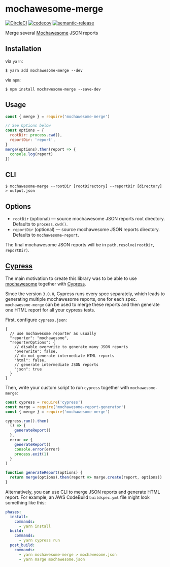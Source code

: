 # mochawesome-merge

[![CircleCI](https://circleci.com/gh/Antontelesh/mochawesome-merge.svg?style=svg)](https://circleci.com/gh/Antontelesh/mochawesome-merge)
[![codecov](https://codecov.io/gh/Antontelesh/mochawesome-merge/branch/master/graph/badge.svg)](https://codecov.io/gh/Antontelesh/mochawesome-merge)
[![semantic-release](https://img.shields.io/badge/%20%20%F0%9F%93%A6%F0%9F%9A%80-semantic--release-e10079.svg)](https://github.com/semantic-release/semantic-release)

Merge several [Mochawesome](https://github.com/adamgruber/mochawesome) JSON reports

## Installation

via `yarn`:

```
$ yarn add mochawesome-merge --dev
```

via `npm`:

```
$ npm install mochawesome-merge --save-dev
```

## Usage

```javascript
const { merge } = require('mochawesome-merge')

// See Options below
const options = {
  rootDir: process.cwd(),
  reportDir: 'report',
}
merge(options).then(report => {
  console.log(report)
})
```

## CLI

```
$ mochawesome-merge --rootDir [rootDirectory] --reportDir [directory] > output.json
```

## Options

- `rootDir` (optional) — source mochawesome JSON reports root directory. Defaults to `process.cwd()`.
- `reportDir` (optional) — source mochawesome JSON reports directory. Defaults to `mochawesome-report`.

The final mochawesome JSON reports will be in `path.resolve(rootDir, reportDir)`.

## [Cypress](https://github.com/cypress-io/cypress)

The main motivation to create this library was to be able to use [mochawesome](https://github.com/adamgruber/mochawesome) together with [Cypress](https://github.com/cypress-io/cypress).

Since the version `3.0.0`, Cypress runs every spec separately, which leads to generating multiple mochawesome reports, one for each spec. `mochawesome-merge` can be used to merge these reports and then generate one HTML report for all your cypress tests.

First, configure `cypress.json`:

```jsonc
{
  // use mochawesome reporter as usually
  "reporter": "mochawesome",
  "reporterOptions": {
    // disable overwrite to generate many JSON reports
    "overwrite": false,
    // do not generate intermediate HTML reports
    "html": false,
    // generate intermediate JSON reports
    "json": true
  }
}
```

Then, write your custom script to run `cypress` together with `mochawesome-merge`:

```javascript
const cypress = require('cypress')
const marge = require('mochawesome-report-generator')
const { merge } = require('mochawesome-merge')

cypress.run().then(
  () => {
    generateReport()
  },
  error => {
    generateReport()
    console.error(error)
    process.exit(1)
  }
)

function generateReport(options) {
  return merge(options).then(report => marge.create(report, options))
}
```

Alternatively, you can use CLI to merge JSON reports and generate HTML report.
For example, an AWS CodeBuild `buildspec.yml` file might look something like this:

```yaml
phases:
  install:
    commands:
      - yarn install
  build:
    commands:
      - yarn cypress run
  post_build:
    commands:
      - yarn mochawesome-merge > mochawesome.json
      - yarn marge mochawesome.json
```
